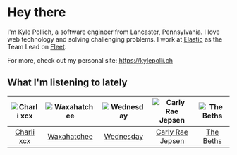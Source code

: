 # Hey there


I'm Kyle Pollich, a software engineer from Lancaster, Pennsylvania. I love web technology and solving challenging problems.
I work at [Elastic](https://www.elastic.co/) as the Team Lead on [Fleet](https://www.elastic.co/guide/en/fleet/current/fleet-overview.html).

For more, check out my personal site: https://kylepolli.ch

## What I'm listening to lately

<!-- begin artists -->
  |![Charli xcx](https://i.scdn.co/image/ab6761610000f178936885667ef44c306483c838)|![Waxahatchee](https://i.scdn.co/image/ab6761610000f178909fb4e2a0d9c0f880174263)|![Wednesday](https://i.scdn.co/image/ab6761610000f178cbf22720296d758d8b373a85)|![Carly Rae Jepsen](https://i.scdn.co/image/ab6761610000f1788272bf414106646e0e4a89f3)|![The Beths](https://i.scdn.co/image/ab6761610000f178eb26b0d0de46b77e23675281)|
  |:---:|:---:|:---:|:---:|:---:|
  |[Charli xcx](https://open.spotify.com/artist/25uiPmTg16RbhZWAqwLBy5)|[Waxahatchee](https://open.spotify.com/artist/5IWCU0V9evBlW4gIeGY4zF)|[Wednesday](https://open.spotify.com/artist/4j7DrazfBZLLD0OrVoAtEe)|[Carly Rae Jepsen](https://open.spotify.com/artist/6sFIWsNpZYqfjUpaCgueju)|[The Beths](https://open.spotify.com/artist/7DjwIxbe8kpw4pqnzAMoin)|
<!-- end artists -->
